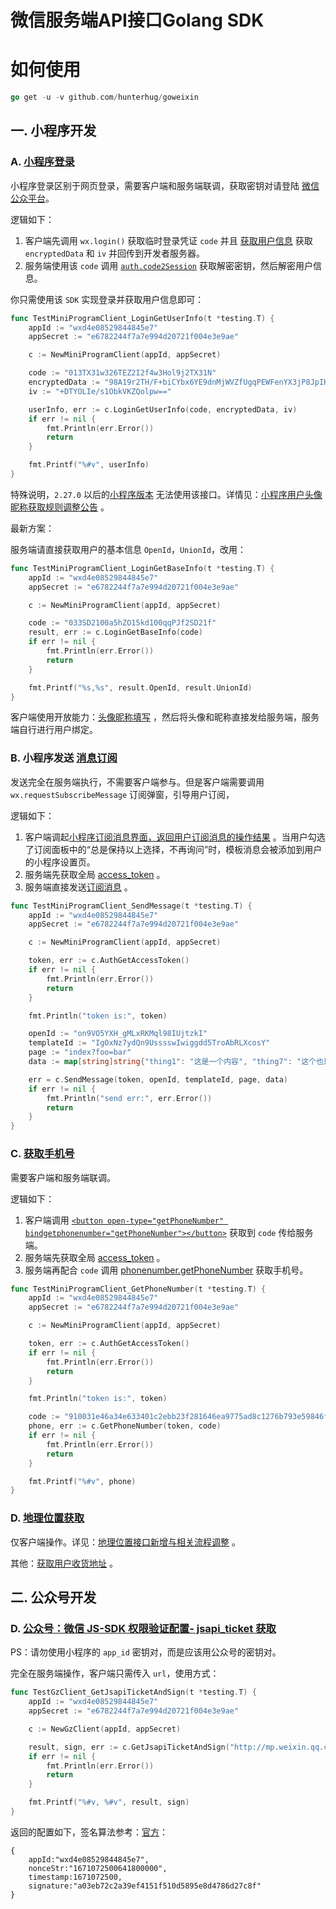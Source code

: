 # 微信服务端API接口Golang SDK

# 如何使用

```go
go get -u -v github.com/hunterhug/goweixin
```

## 一. 小程序开发

### A. [小程序登录](https://developers.weixin.qq.com/miniprogram/dev/framework/open-ability/login.html)

小程序登录区别于网页登录，需要客户端和服务端联调，获取密钥对请登陆 [微信公众平台](https://mp.weixin.qq.com)。

逻辑如下：

1. 客户端先调用 `wx.login()` 获取临时登录凭证 `code` 并且 [获取用户信息](https://developers.weixin.qq.com/miniprogram/dev/api/open-api/user-info/wx.getUserProfile.html) 获取 `encryptedData` 和 `iv` 并回传到开发者服务器。
2. 服务端使用该 `code` 调用 [`auth.code2Session`](https://developers.weixin.qq.com/miniprogram/dev/api-backend/open-api/login/auth.code2Session.html) 获取解密密钥，然后解密用户信息。

你只需使用该 `SDK` 实现登录并获取用户信息即可：

```go
func TestMiniProgramClient_LoginGetUserInfo(t *testing.T) {
	appId := "wxd4e08529844845e7"
	appSecret := "e6782244f7a7e994d20721f004e3e9ae"

	c := NewMiniProgramClient(appId, appSecret)

	code := "013TX31w326TEZ2I2f4w3Hol9j2TX31N"
	encryptedData := "98A19r2TH/F+biCYbx6YE9dnMjWVZfUgqPEWFenYX3jP8JpIKihNCyjE/Or0/pmYT+PCn6wCmV7s5LDwwQ92kcrMpuInOrmPWD36pI0mfywqh+53BcN4G+d30aG6ehCV3hPEqxE35ImpXxE5xuWqqsLX0YvgCgA5hLBGRWRPGiiXN4eSrLvCNI58BlC8VG16Iz6Z89NqAQ5WsQrWPjJqygZOsGnkvTFTwKzs6eM4jlmceWv4B37NxecCAwRkkHZRxla5mdluL5lwKovfH5feDQTg2Ui2/4Mc/raIh9tXV6lUqEkn8f4yJFhjXwJuhXdITxLcKnqP6O/n1DUOn1xNh5imZEiDBil14Zvy71pvb5JdRPhurtqOFM/5wCRc7BXwrrDo1iMUw3e7OOL9gFu7Fg=="
	iv := "+DTYOLIe/s1ObkVKZQolpw=="

	userInfo, err := c.LoginGetUserInfo(code, encryptedData, iv)
	if err != nil {
		fmt.Println(err.Error())
		return
	}

	fmt.Printf("%#v", userInfo)
}
```

特殊说明，`2.27.0` 以后的[小程序版本](https://developers.weixin.qq.com/miniprogram/dev/framework/release) 无法使用该接口。详情见：[小程序用户头像昵称获取规则调整公告](https://developers.weixin.qq.com/community/develop/doc/00022c683e8a80b29bed2142b56c01) 。

最新方案：

服务端请直接获取用户的基本信息 `OpenId`，`UnionId`，改用：

```go
func TestMiniProgramClient_LoginGetBaseInfo(t *testing.T) {
	appId := "wxd4e08529844845e7"
	appSecret := "e6782244f7a7e994d20721f004e3e9ae"

	c := NewMiniProgramClient(appId, appSecret)

	code := "033SD2100a5hZO15kd100qqPJf2SD21f"
	result, err := c.LoginGetBaseInfo(code)
	if err != nil {
		fmt.Println(err.Error())
		return
	}

	fmt.Printf("%s,%s", result.OpenId, result.UnionId)
}
```

客户端使用开放能力：[头像昵称填写](https://developers.weixin.qq.com/miniprogram/dev/framework/open-ability/userProfile.html) ，然后将头像和昵称直接发给服务端，服务端自行进行用户绑定。

### B. 小程序发送 [消息订阅](https://developers.weixin.qq.com/miniprogram/dev/api/open-api/subscribe-message/wx.requestSubscribeMessage.html)

发送完全在服务端执行，不需要客户端参与。但是客户端需要调用 `wx.requestSubscribeMessage` 订阅弹窗，引导用户订阅，

逻辑如下：

1. 客户端调起[小程序订阅消息界面，返回用户订阅消息的操作结果](https://developers.weixin.qq.com/miniprogram/dev/api/open-api/subscribe-message/wx.requestSubscribeMessage.html) 。当用户勾选了订阅面板中的“总是保持以上选择，不再询问”时，模板消息会被添加到用户的小程序设置页。
2. 服务端先获取全局 [access_token](https://developers.weixin.qq.com/miniprogram/dev/api-backend/open-api/access-token/auth.getAccessToken.html) 。
3. 服务端直接发送[订阅消息](https://developers.weixin.qq.com/miniprogram/dev/api-backend/open-api/subscribe-message/subscribeMessage.send.html) 。

```go
func TestMiniProgramClient_SendMessage(t *testing.T) {
	appId := "wxd4e08529844845e7"
	appSecret := "e6782244f7a7e994d20721f004e3e9ae"

	c := NewMiniProgramClient(appId, appSecret)

	token, err := c.AuthGetAccessToken()
	if err != nil {
		fmt.Println(err.Error())
		return
	}

	fmt.Println("token is:", token)

	openId := "on9VO5YXH_gMLxRKMql98IUjtzkI"
	templateId := "IgOxNz7ydQn9UsssswIwiggdd5TroAbRLXcosY"
	page := "index?foo=bar"
	data := map[string]string{"thing1": "这是一个内容", "thing7": "这个也是内容", "thing3": "这个也是内容啊"}

	err = c.SendMessage(token, openId, templateId, page, data)
	if err != nil {
		fmt.Println("send err:", err.Error())
		return
	}
}
```

### C. [获取手机号](https://developers.weixin.qq.com/miniprogram/dev/framework/open-ability/getPhoneNumber.html)

需要客户端和服务端联调。

逻辑如下：

1. 客户端调用 [`<button open-type="getPhoneNumber" bindgetphonenumber="getPhoneNumber"></button>`](https://developers.weixin.qq.com/miniprogram/dev/framework/open-ability/getPhoneNumber.html) 获取到 `code` 传给服务端。
2. 服务端先获取全局 [access_token](https://developers.weixin.qq.com/miniprogram/dev/api-backend/open-api/access-token/auth.getAccessToken.html) 。
3. 服务端再配合 `code` 调用 [phonenumber.getPhoneNumber](https://developers.weixin.qq.com/miniprogram/dev/api-backend/open-api/phonenumber/phonenumber.getPhoneNumber.html) 获取手机号。

```go
func TestMiniProgramClient_GetPhoneNumber(t *testing.T) {
	appId := "wxd4e08529844845e7"
	appSecret := "e6782244f7a7e994d20721f004e3e9ae"

	c := NewMiniProgramClient(appId, appSecret)

	token, err := c.AuthGetAccessToken()
	if err != nil {
		fmt.Println(err.Error())
		return
	}

	fmt.Println("token is:", token)

	code := "910031e46a34e633401c2ebb23f281646ea9775ad8c1276b793e59846f0ddb22"
	phone, err := c.GetPhoneNumber(token, code)
	if err != nil {
		fmt.Println(err.Error())
		return
	}

	fmt.Printf("%#v", phone)
}
```

### D. [地理位置获取](https://developers.weixin.qq.com/miniprogram/dev/api/location/wx.getLocation.html)

仅客户端操作。详见：[地理位置接口新增与相关流程调整](https://developers.weixin.qq.com/community/develop/doc/000a02f2c5026891650e7f40351c01) 。

其他：[获取用户收货地址](https://developers.weixin.qq.com/miniprogram/dev/api/open-api/address/wx.chooseAddress.html) 。

## 二. 公众号开发

### D. [公众号：微信 JS-SDK 权限验证配置- jsapi_ticket 获取](https://developers.weixin.qq.com/doc/offiaccount/OA_Web_Apps/JS-SDK.html#3)

PS：请勿使用小程序的 `app_id` 密钥对，而是应该用公众号的密钥对。

完全在服务端操作，客户端只需传入 `url`，使用方式：

```go
func TestGzClient_GetJsapiTicketAndSign(t *testing.T) {
	appId := "wxd4e08529844845e7"
	appSecret := "e6782244f7a7e994d20721f004e3e9ae"

	c := NewGzClient(appId, appSecret)

	result, sign, err := c.GetJsapiTicketAndSign("http://mp.weixin.qq.com?params=value")
	if err != nil {
		fmt.Println(err.Error())
		return
	}

	fmt.Printf("%#v, %#v", result, sign)
}
```

返回的配置如下，签名算法参考：[官方](https://developers.weixin.qq.com/doc/offiaccount/OA_Web_Apps/JS-SDK.html#62)：

```
{
    appId:"wxd4e08529844845e7", 
    nonceStr:"1671072500641800000", 
    timestamp:1671072500, 
    signature:"a03eb72c2a39ef4151f510d5895e8d4786d27c8f"
}
```